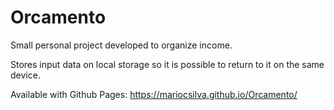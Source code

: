 # Orcamento

Small personal project developed to organize income.

Stores input data on local storage so it is possible to return to it on the same device.

Available with Github Pages: https://mariocsilva.github.io/Orcamento/
